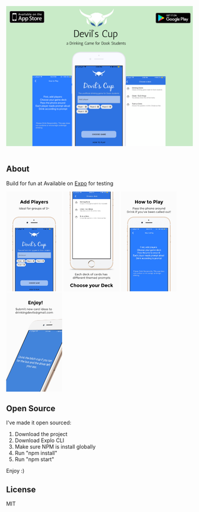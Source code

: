 <div align="center">
    <img src="assets/mockup.png">
</div>
<br>


## About

Build for fun at 
Available on [Expo](https://expo.io/@cameronyking/devils-cup) for testing

<div style="display: inline-block;">
	<img width="30%" src="assets/iPhone/1.jpg">
	<img width="30%" src="assets/iPhone/2.jpg">
	<img width="30%" src="assets/iPhone//3.jpg">
    <img width="30%" src="assets/iPhone/4.jpg">
</div>

## Open Source

I've made it open sourced:
1. Download the project
2. Download Explo CLI 
3. Make sure NPM is install globally
4. Run "npm install" 
5. Run "npm start"

Enjoy :)

## License

MIT


    